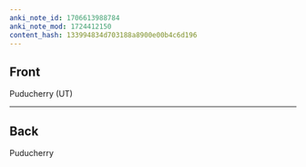 ```yaml
---
anki_note_id: 1706613988784
anki_note_mod: 1724412150
content_hash: 133994834d703188a8900e00b4c6d196
---
```


## Front

Puducherry (UT)

<hr/>

## Back

Puducherry